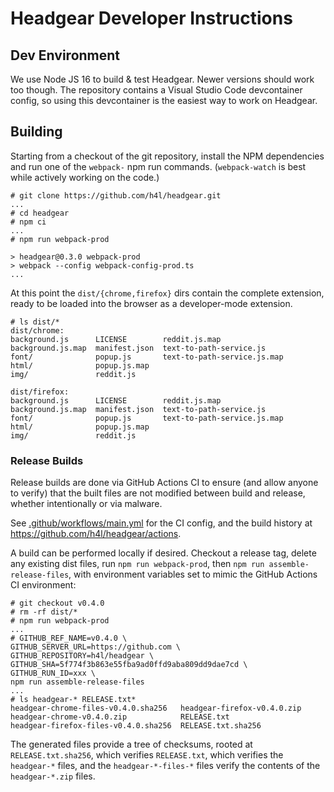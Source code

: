 # Headgear Developer Instructions

## Dev Environment

We use Node JS 16 to build & test Headgear. Newer versions should work too
though. The repository contains a Visual Studio Code devcontainer config, so
using this devcontainer is the easiest way to work on Headgear.

## Building

Starting from a checkout of the git repository, install the NPM dependencies and
run one of the `webpack-` npm run commands. (`webpack-watch` is best while
actively working on the code.)

```console
# git clone https://github.com/h4l/headgear.git
...
# cd headgear
# npm ci
...
# npm run webpack-prod

> headgear@0.3.0 webpack-prod
> webpack --config webpack-config-prod.ts
...
```

At this point the `dist/{chrome,firefox}` dirs contain the complete extension,
ready to be loaded into the browser as a developer-mode extension.

```console
# ls dist/*
dist/chrome:
background.js      LICENSE        reddit.js.map
background.js.map  manifest.json  text-to-path-service.js
font/              popup.js       text-to-path-service.js.map
html/              popup.js.map
img/               reddit.js

dist/firefox:
background.js      LICENSE        reddit.js.map
background.js.map  manifest.json  text-to-path-service.js
font/              popup.js       text-to-path-service.js.map
html/              popup.js.map
img/               reddit.js
```

### Release Builds

Release builds are done via GitHub Actions CI to ensure (and allow anyone to
verify) that the built files are not modified between build and release, whether
intentionally or via malware.

See [.github/workflows/main.yml](.github/workflows/main.yml) for the CI config,
and the build history at https://github.com/h4l/headgear/actions.

A build can be performed locally if desired. Checkout a release tag, delete any
existing dist files, run `npm run webpack-prod`, then
`npm run assemble-release-files`, with environment variables set to mimic the
GitHub Actions CI environment:

```console
# git checkout v0.4.0
# rm -rf dist/*
# npm run webpack-prod
...
# GITHUB_REF_NAME=v0.4.0 \
GITHUB_SERVER_URL=https://github.com \
GITHUB_REPOSITORY=h4l/headgear \
GITHUB_SHA=5f774f3b863e55fba9ad0ffd9aba809dd9dae7cd \
GITHUB_RUN_ID=xxx \
npm run assemble-release-files
...
# ls headgear-* RELEASE.txt*
headgear-chrome-files-v0.4.0.sha256   headgear-firefox-v0.4.0.zip
headgear-chrome-v0.4.0.zip            RELEASE.txt
headgear-firefox-files-v0.4.0.sha256  RELEASE.txt.sha256
```

The generated files provide a tree of checksums, rooted at `RELEASE.txt.sha256`,
which verifies `RELEASE.txt`, which verifies the `headgear-*` files, and the
`headgear-*-files-*` files verify the contents of the `headgear-*.zip` files.
